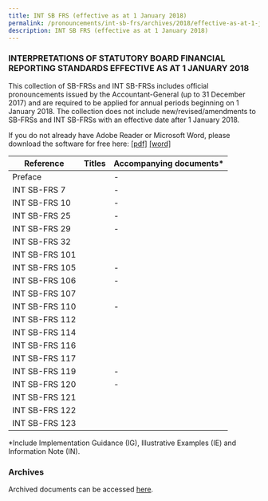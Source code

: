 ```yaml
---
title: INT SB FRS (effective as at 1 January 2018)
permalink: /pronouncements/int-sb-frs/archives/2018/effective-as-at-1-january-2018/
description: INT SB FRS (effective as at 1 January 2018)
---
```

### INTERPRETATIONS OF STATUTORY BOARD FINANCIAL REPORTING STANDARDS EFFECTIVE AS AT 1 JANUARY 2018

This collection of SB-FRSs and INT SB-FRSs includes official pronouncements issued by the Accountant-General (up to 31 December 2017) and are required to be applied for annual periods beginning on 1 January 2018. The collection does not include new/revised/amendments to SB-FRSs and INT SB-FRSs with an effective date after 1 January 2018.

If you do not already have Adobe Reader or Microsoft Word, please download the software for free here: [\[pdf\]](http://www.adobe.com/products/acrobat/readstep2.html) [\[word\]](http://www.microsoft.com/downloads/details.aspx?FamilyID=95e24c87-8732-48d5-8689-ab826e7b8fdf&DisplayLang=en)

| Reference | Titles | Accompanying documents\* |
| -------- | -------- | -------- |
| Preface |  | - |
| INT SB-FRS 7 |  | - |
| INT SB-FRS 10 |  | - |
| INT SB-FRS 25 |  | - |
| INT SB-FRS 29 |  | - |
| INT SB-FRS 32 |  |  |
| INT SB-FRS 101 |  |  |
| INT SB-FRS 105 |  | - |
| INT SB-FRS 106 |  | - |
| INT SB-FRS 107 |  |  |
| INT SB-FRS 110 |  | - |
| INT SB-FRS 112 |  |  |
| INT SB-FRS 114 |  |  |
| INT SB-FRS 116 |  |  |
| INT SB-FRS 117 |  |  |
| INT SB-FRS 119 |  | - |
| INT SB-FRS 120 |  | - |
| INT SB-FRS 121 |  |  |
| INT SB-FRS 122 |  |  |
| INT SB-FRS 123 |  |  |

\*Include Implementation Guidance (IG), Illustrative Examples (IE) and Information Note (IN).

### Archives 
Archived documents can be accessed [here](/pronouncements/interpretations-of-sb-frs/archives).